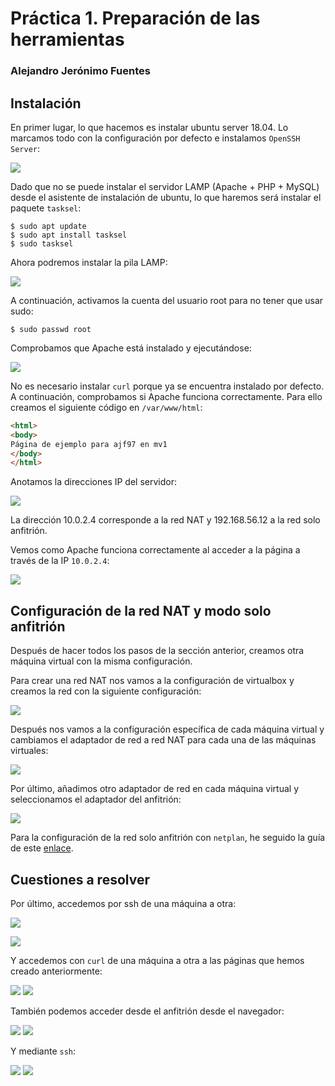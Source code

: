 # Práctica 1. Preparación de las herramientas

### Alejandro Jerónimo Fuentes

## Instalación

En primer lugar, lo que hacemos es instalar ubuntu server 18.04. Lo marcamos todo con la configuración por defecto e instalamos `OpenSSH Server`:

![](images/Anotación&#32;2020-02-18&#32;175321.png)

Dado que no se puede instalar el servidor LAMP (Apache + PHP + MySQL) desde el asistente de instalación de ubuntu, lo que haremos será instalar el paquete `tasksel`:

```shell
$ sudo apt update
$ sudo apt install tasksel
$ sudo tasksel
```

Ahora podremos instalar la pila LAMP:

![](images/Anotación&#32;2020-02-18&#32;183443.png)

A continuación, activamos la cuenta del usuario root para no tener que usar sudo:

```shell
$ sudo passwd root
```

Comprobamos que Apache está instalado y ejecutándose:

![](images/Anotación&#32;2020-02-18&#32;184222.png)

No es necesario instalar `curl` porque ya se encuentra instalado por defecto. A continuación, comprobamos si Apache funciona correctamente. Para ello creamos el siguiente código en `/var/www/html`:

```html
<html>
<body>
Página de ejemplo para ajf97 en mv1
</body>
</html>
```

Anotamos la direcciones IP del servidor:

![](images/Anotación&#32;2020-03-09&#32;164132.png)

La dirección 10.0.2.4 corresponde a la red NAT y 192.168.56.12 a la red solo anfitrión.

Vemos como Apache funciona correctamente al acceder a la página a través de la IP `10.0.2.4`:

![](images/Anotación&#32;2020-03-09&#32;170629.png)


## Configuración de la red NAT y modo solo anfitrión

Después de hacer todos los pasos de la sección anterior, creamos otra máquina virtual con la misma configuración.

Para crear una red NAT nos vamos a la configuración de virtualbox y creamos la red con la siguiente configuración:

![](images/Anotación&#32;2020-02-18&#32;195751.png)

Después nos vamos a la configuración específica de cada máquina virtual y cambiamos el adaptador de red a red NAT para cada una de las máquinas virtuales:

![](images/Anotación&#32;2020-02-18&#32;193920.png)

Por último, añadimos otro adaptador de red en cada máquina virtual y seleccionamos el adaptador del anfitrión:

![](images/Anotación&#32;2020-03-09&#32;163234.png)

Para la configuración de la red solo anfitrión con `netplan`, he seguido la guía de este [enlace](https://askubuntu.com/questions/293816/in-virtualbox-how-do-i-set-up-host-only-virtual-machines-that-can-access-the-in/1013467#1013467).


## Cuestiones a resolver

Por último, accedemos por ssh de una máquina a otra:

![](images/Anotación&#32;2020-02-18&#32;200608.png)

![](images/Anotación&#32;2020-02-18&#32;200704.png)

Y accedemos con `curl` de una máquina a otra a las páginas que hemos creado anteriormente:

![](images/Anotación&#32;2020-03-09&#32;171012.png)
![](images/Anotación&#32;2020-03-09&#32;170958.png)

También podemos acceder desde el anfitrión desde el navegador:

![](images/Anotación&#32;2020-03-09&#32;171154.png)
![](images/Anotación&#32;2020-03-09&#32;171131.png)

Y mediante `ssh`:

![](images/Anotación&#32;2020-03-09&#32;165318.png)
![](images/Anotación&#32;2020-03-09&#32;165402.png)